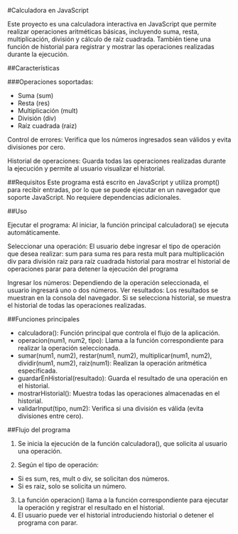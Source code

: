 #Calculadora en JavaScript

Este proyecto es una calculadora interactiva en JavaScript que permite realizar operaciones aritméticas básicas, incluyendo suma, resta, multiplicación, división y cálculo de raíz cuadrada. También tiene una función de historial para registrar y mostrar las operaciones realizadas durante la ejecución.


##Características

###Operaciones soportadas:
  - Suma (sum)
  - Resta (res)
  - Multiplicación (mult)
  - División (div)
  - Raíz cuadrada (raiz)


  Control de errores: Verifica que los números ingresados sean válidos y evita divisiones por cero.
  
  Historial de operaciones: Guarda todas las operaciones realizadas durante la ejecución y permite al usuario visualizar el historial.

  
##Requisitos
  Este programa está escrito en JavaScript y utiliza prompt() para recibir entradas, por lo que se puede ejecutar en un navegador que soporte JavaScript. No requiere dependencias adicionales.

##Uso

  Ejecutar el programa: Al iniciar, la función principal calculadora() se ejecuta automáticamente.
  
  Seleccionar una operación: El usuario debe ingresar el tipo de operación que desea realizar:
    sum para suma
    res para resta
    mult para multiplicación
    div para división
    raiz para raíz cuadrada
    historial para mostrar el historial de operaciones
    parar para detener la ejecución del programa
    
  Ingresar los números: Dependiendo de la operación seleccionada, el usuario ingresará uno o dos números.
  Ver resultados: Los resultados se muestran en la consola del navegador. Si se selecciona historial, se muestra el historial de todas las operaciones realizadas.

  
##Funciones principales
  - calculadora(): Función principal que controla el flujo de la aplicación.
  - operacion(num1, num2, tipo): Llama a la función correspondiente para realizar la operación seleccionada.
  - sumar(num1, num2), restar(num1, num2), multiplicar(num1, num2), dividir(num1, num2), raiz(num1): Realizan la operación aritmética especificada.
  - guardarEnHistorial(resultado): Guarda el resultado de una operación en el historial.
  - mostrarHistorial(): Muestra todas las operaciones almacenadas en el historial.
  - validarInput(tipo, num2): Verifica si una división es válida (evita divisiones entre cero).


##Flujo del programa

  1. Se inicia la ejecución de la función calculadora(), que solicita al usuario una operación.
  
  2. Según el tipo de operación:
  - Si es sum, res, mult o div, se solicitan dos números.
  - Si es raiz, solo se solicita un número.
  
  3. La función operacion() llama a la función correspondiente para ejecutar la operación y registrar el resultado en el historial.
  4. El usuario puede ver el historial introduciendo historial o detener el programa con parar.
